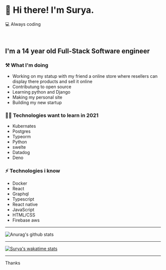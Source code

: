 # 👋 Hi there! I'm Surya.

💻 Always coding

<br/>

## I'm a 14 year old Full-Stack Software engineer 


### ⚒ What I'm doing 

- Working on my statup with my friend a online store where resellers can display there products and sell it online
- Contributung to open source
- Learning python and Django
- Making my personal site
- Building my new startup

### 👨‍💻 Technologies want to learn in 2021

- Kubernates
- Postgres
- Typeorm
- Python
- swelte
- Datadog
- Deno

### ⚡ Technologies i know

- Docker
- React
- Graphql
- Typescript
- React native
- JavaScript
- HTML/CSS
- Firebase aws

---

![Anurag's github stats](https://github-readme-stats.vercel.app/api?username=Suryadevelops&show_icons=true&theme=radical)

---

[![Surya's wakatime stats](https://github-readme-stats.vercel.app/api/wakatime?username=Suryadevelops)](https://github.com/anuraghazra/github-readme-stats)

---


Thanks
